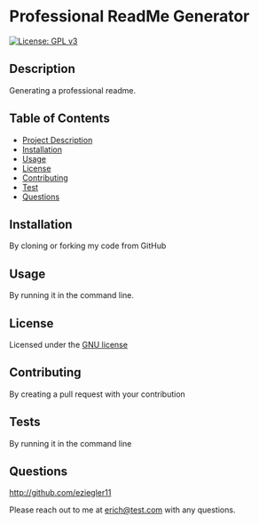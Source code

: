 # Professional ReadMe Generator

[![License: GPL v3](https://img.shields.io/badge/License-GPLv3-blue.svg)](https://www.gnu.org/licenses/gpl-3.0)

## Description
Generating a professional readme.

## Table of Contents
- [Project Description](#Description)
- [Installation](#Installation)
- [Usage](#Usage)
- [License](#License)
- [Contributing](#Contributing)
- [Test](#Tests)
- [Questions](#Questions)

## Installation
By cloning or forking my code from GitHub

## Usage
By running it in the command line.

## License
Licensed under the [GNU license](https://www.gnu.org/licenses/gpl-3.0)

## Contributing
By creating a pull request with your contribution

## Tests
By running it in the command line

## Questions
http://github.com/eziegler11

Please reach out to me at erich@test.com with any questions.
